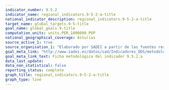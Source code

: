 ```yaml
---
indicator_number: 9.5.2
indicator_name: regional_indicators.9-5-2-a-title
national_indicator_description: regional_indicators.9-5-2-a-title
target_name: global_targets.9-5-title
goal_name: global_goals.9-title
computation_units: units.PER_1000000_POP
national_geographical_coverage: Asturias
source_active_1: true
source_organisation_1: "Elaborado por SADEI a partir de las fuentes reseñadas en las fichas metodológicas."
goal_meta_link: "http://www.sadei.es/datos/sad/Indicadores_ODS/metodologia/9.5.2.a.pdf"
goal_meta_link_text: Ficha metodológica del indicador 9.5.2.a
data_last_update:  
data_non_statistical: false
reporting_status: complete
graph_title: regional_indicators.9-5-2-a-title
graph_type: line
---
```

